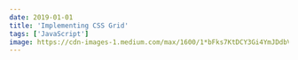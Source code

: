 ```yaml
---
date: 2019-01-01
title: 'Implementing CSS Grid'
tags: ['JavaScript']
image: https://cdn-images-1.medium.com/max/1600/1*bFks7KtDCY3Gi4YmJDdbVQ.jpeg
---
```

